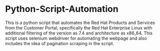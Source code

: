 # Python-Script-Automation
This is a python script that automates the Red Hat Products and Services from the Customer Portal, specifically the Red Hat 
Enterprise Linux with additional filtering of the version as 7.4 and architecture as x86_64. This script uses selenium webdriver
for automating the webpage and also includes the idea of pagination scraping in the script.
